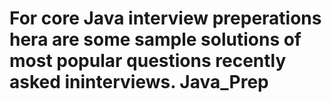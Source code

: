#  For core Java interview preperations hera are some sample solutions of most popular questions recently asked ininterviews.  Java_Prep
